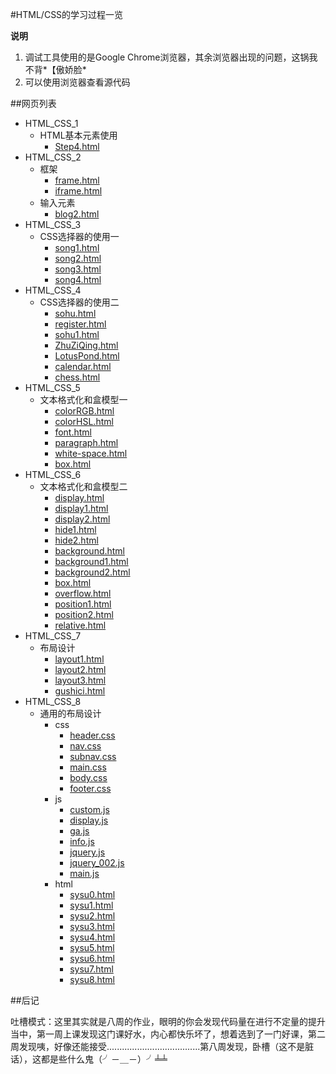 #HTML/CSS的学习过程一览

**说明**
1. 调试工具使用的是Google Chrome浏览器，其余浏览器出现的问题，这锅我不背*【傲娇脸*
2. 可以使用浏览器查看源代码

##网页列表

- HTML_CSS_1
	- HTML基本元素使用
		- [Step4.html](http://mywsine.sinaapp.com/HTML_CSS_LEARNING/HTML_CSS_1/Step4.html)
- HTML_CSS_2
	- 框架
		- [frame.html](http://mywsine.sinaapp.com/HTML_CSS_LEARNING/HTML_CSS_2/frame.html)
		- [iframe.html](http://mywsine.sinaapp.com/HTML_CSS_LEARNING/HTML_CSS_2/iframe.html)
	- 输入元素
		- [blog2.html](http://mywsine.sinaapp.com/HTML_CSS_LEARNING/HTML_CSS_2/blog2.html)
- HTML_CSS_3
	- CSS选择器的使用一
		- [song1.html](http://mywsine.sinaapp.com/HTML_CSS_LEARNING/HTML_CSS_3/song1.html)
		- [song2.html](http://mywsine.sinaapp.com/HTML_CSS_LEARNING/HTML_CSS_3/song2.html)
		- [song3.html](http://mywsine.sinaapp.com/HTML_CSS_LEARNING/HTML_CSS_3/song3.html)
		- [song4.html](http://mywsine.sinaapp.com/HTML_CSS_LEARNING/HTML_CSS_3/song4.html)
- HTML_CSS_4
	- CSS选择器的使用二
		- [sohu.html](http://mywsine.sinaapp.com/HTML_CSS_LEARNING/HTML_CSS_4/sohu.html)
		- [register.html](http://mywsine.sinaapp.com/HTML_CSS_LEARNING/HTML_CSS_4/register.html)
		- [sohu1.html](http://mywsine.sinaapp.com/HTML_CSS_LEARNING/HTML_CSS_4/sohu1.html)
		- [ZhuZiQing.html](http://mywsine.sinaapp.com/HTML_CSS_LEARNING/HTML_CSS_4/ZhuZiQing.html)
		- [LotusPond.html](http://mywsine.sinaapp.com/HTML_CSS_LEARNING/HTML_CSS_4/LotusPond.html)
		- [calendar.html](http://mywsine.sinaapp.com/HTML_CSS_LEARNING/HTML_CSS_4/calendar.html)
		- [chess.html](http://mywsine.sinaapp.com/HTML_CSS_LEARNING/HTML_CSS_4/chess.html)
- HTML_CSS_5
	- 文本格式化和盒模型一
		- [colorRGB.html](http://mywsine.sinaapp.com/HTML_CSS_LEARNING/HTML_CSS_5/colorRGB.html)
		- [colorHSL.html](http://mywsine.sinaapp.com/HTML_CSS_LEARNING/HTML_CSS_5/colorHSL.html)
		- [font.html](http://mywsine.sinaapp.com/HTML_CSS_LEARNING/HTML_CSS_5/font.html)
		- [paragraph.html](http://mywsine.sinaapp.com/HTML_CSS_LEARNING/HTML_CSS_5/paragraph.html)
		- [white-space.html](http://mywsine.sinaapp.com/HTML_CSS_LEARNING/HTML_CSS_5/white-space.html)
		- [box.html](http://mywsine.sinaapp.com/HTML_CSS_LEARNING/HTML_CSS_6/box.html)
- HTML_CSS_6
	- 文本格式化和盒模型二
		- [display.html](http://mywsine.sinaapp.com/HTML_CSS_LEARNING/HTML_CSS_6/display.html)
		- [display1.html](http://mywsine.sinaapp.com/HTML_CSS_LEARNING/HTML_CSS_6/display1.html)
		- [display2.html](http://mywsine.sinaapp.com/HTML_CSS_LEARNING/HTML_CSS_6/display2.html)
		- [hide1.html](http://mywsine.sinaapp.com/HTML_CSS_LEARNING/HTML_CSS_6/hide1.html)
		- [hide2.html](http://mywsine.sinaapp.com/HTML_CSS_LEARNING/HTML_CSS_6/hide2.html)
		- [background.html](http://mywsine.sinaapp.com/HTML_CSS_LEARNING/HTML_CSS_6/background.html)
		- [background1.html](http://mywsine.sinaapp.com/HTML_CSS_LEARNING/HTML_CSS_6/background1.html)
		- [background2.html](http://mywsine.sinaapp.com/HTML_CSS_LEARNING/HTML_CSS_6/background2.html)
		- [box.html](http://mywsine.sinaapp.com/HTML_CSS_LEARNING/HTML_CSS_6/box.html)
		- [overflow.html](http://mywsine.sinaapp.com/HTML_CSS_LEARNING/HTML_CSS_6/overflow.html)
		- [position1.html](http://mywsine.sinaapp.com/HTML_CSS_LEARNING/HTML_CSS_6/position1.html)
		- [position2.html](http://mywsine.sinaapp.com/HTML_CSS_LEARNING/HTML_CSS_6/position2.html)
		- [relative.html](http://mywsine.sinaapp.com/HTML_CSS_LEARNING/HTML_CSS_6/relative.html)
- HTML_CSS_7
	- 布局设计
		- [layout1.html](http://mywsine.sinaapp.com/HTML_CSS_LEARNING/HTML_CSS_7/layout1.html)
		- [layout2.html](http://mywsine.sinaapp.com/HTML_CSS_LEARNING/HTML_CSS_7/layout2.html)
		- [layout3.html](http://mywsine.sinaapp.com/HTML_CSS_LEARNING/HTML_CSS_7/display.html)
		- [gushici.html](http://mywsine.sinaapp.com/HTML_CSS_LEARNING/HTML_CSS_7/gushici.html)
- HTML_CSS_8
	- 通用的布局设计
		- css
			- [header.css](http://mywsine.sinaapp.com/HTML_CSS_LEARNING/HTML_CSS_8/css/header.css)
			- [nav.css](http://mywsine.sinaapp.com/HTML_CSS_LEARNING/HTML_CSS_7/nav.css)
			- [subnav.css](http://mywsine.sinaapp.com/HTML_CSS_LEARNING/HTML_CSS_7/subnav.css)
			- [main.css](http://mywsine.sinaapp.com/HTML_CSS_LEARNING/HTML_CSS_8/css/main.css)
			- [body.css](http://mywsine.sinaapp.com/HTML_CSS_LEARNING/HTML_CSS_8/css/body.css)
			- [footer.css](http://mywsine.sinaapp.com/HTML_CSS_LEARNING/HTML_CSS_8/css/footer.css)
		- js
			- [custom.js](http://mywsine.sinaapp.com/HTML_CSS_LEARNING/HTML_CSS_8/js/custom.js)
			- [display.js](http://mywsine.sinaapp.com/HTML_CSS_LEARNING/HTML_CSS_8/js/display.js)
			- [ga.js](http://mywsine.sinaapp.com/HTML_CSS_LEARNING/HTML_CSS_8/js/ga.js)
			- [info.js](http://mywsine.sinaapp.com/HTML_CSS_LEARNING/HTML_CSS_8/js/info.js)
			- [jquery.js](http://mywsine.sinaapp.com/HTML_CSS_LEARNING/HTML_CSS_8/js/jquery.js)
			- [jquery_002.js](http://mywsine.sinaapp.com/HTML_CSS_LEARNING/HTML_CSS_8/js/jquery_002.js)
			- [main.js](http://mywsine.sinaapp.com/HTML_CSS_LEARNING/HTML_CSS_8/js/main.js)
		- html
			- [sysu0.html](http://mywsine.sinaapp.com/HTML_CSS_LEARNING/HTML_CSS_8/sysu0.html)
			- [sysu1.html](http://mywsine.sinaapp.com/HTML_CSS_LEARNING/HTML_CSS_8/sysu1.html)
			- [sysu2.html](http://mywsine.sinaapp.com/HTML_CSS_LEARNING/HTML_CSS_8/sysu2.html)
			- [sysu3.html](http://mywsine.sinaapp.com/HTML_CSS_LEARNING/HTML_CSS_8/sysu3.html)
			- [sysu4.html](http://mywsine.sinaapp.com/HTML_CSS_LEARNING/HTML_CSS_8/sysu4.html)
			- [sysu5.html](http://mywsine.sinaapp.com/HTML_CSS_LEARNING/HTML_CSS_8/sysu5.html)
			- [sysu6.html](http://mywsine.sinaapp.com/HTML_CSS_LEARNING/HTML_CSS_8/sysu6.html)
			- [sysu7.html](http://mywsine.sinaapp.com/HTML_CSS_LEARNING/HTML_CSS_8/sysu7.html)
			- [sysu8.html](http://mywsine.sinaapp.com/HTML_CSS_LEARNING/HTML_CSS_8/sysu8.html)



##后记

吐槽模式：这里其实就是八周的作业，眼明的你会发现代码量在进行不定量的提升当中，第一周上课发现这门课好水，内心都快乐坏了，想着选到了一门好课，第二周发现咦，好像还能接受.....................................第八周发现，卧槽（这不是脏话），这都是些什么鬼（╯－＿－）╯╧╧